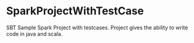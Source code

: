 # SparkProjectWithTestCase
SBT Sample Spark Project with testcases. Project gives the ability to write code in java and scala.
